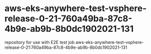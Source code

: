 # aws-eks-anywhere-test-vsphere-release-0-21-760a49ba-87c8-4b9e-ab9b-8b0dc1902021-131
repository for use with E2E test job aws-eks-anywhere-test-vsphere-release-0-21:760a49ba-87c8-4b9e-ab9b-8b0dc1902021-131
